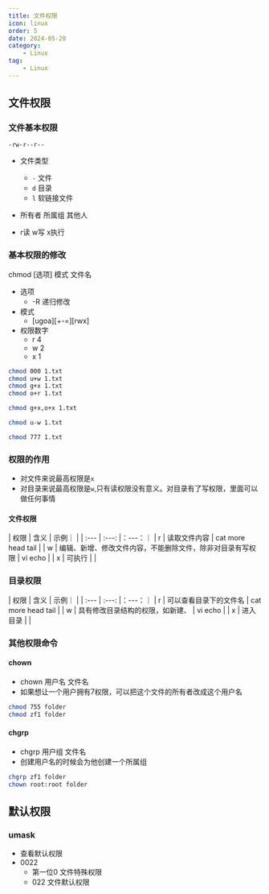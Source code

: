 ```yaml
---
title: 文件权限
icon: linux
order: 5
date: 2024-05-20
category:
    - Linux
tag:
    - Linux
---
```


## 文件权限

### 文件基本权限

`-rw-r--r--`

- 文件类型
  - `-` 文件
  - `d` 目录
  - `l` 软链接文件

- 所有者 所属组 其他人
- r读 w写 x执行

### 基本权限的修改

chmod [选项] 模式 文件名

- 选项
  - -R 递归修改
- 模式
  - [ugoa][+-=][rwx]
- 权限数字
  - r 4
  - w 2
  - x 1

```bash
chmod 000 1.txt
chmod u+w 1.txt
chmod g+x 1.txt
chmod o+r 1.txt

chmod g+x,o+x 1.txt

chmod u-w 1.txt

chmod 777 1.txt
```

### 权限的作用

- 对文件来说最高权限是`x`
- 对目录来说最高权限是`w`,只有读权限没有意义。对目录有了写权限，里面可以做任何事情

#### 文件权限

| 权限 | 含义  | 示例｜ |
| :--- | :---: |：---：｜
| r      |    读取文件内容    |  cat more head tail |
| w      |    编辑、新增、修改文件内容，不能删除文件，除非对目录有写权限    |  vi echo |
| x      |    可执行    |   |

### 目录权限

| 权限 | 含义  | 示例｜ |
| :--- | :---: |：---：｜
| r      |    可以查看目录下的文件名    |  cat more head tail |
| w      |    具有修改目录结构的权限，如新建、    |  vi echo |
| x      |    进入目录    |   |

### 其他权限命令

#### chown

- chown 用户名 文件名
- 如果想让一个用户拥有7权限，可以把这个文件的所有者改成这个用户名

```bash
chmod 755 folder
chmod zf1 folder
```

#### chgrp

- chgrp 用户组 文件名
- 创建用户名的时候会为他创建一个所属组

```bash
chgrp zf1 folder
chown root:root folder
```

## 默认权限

### umask

- 查看默认权限
- 0022
  - 第一位0 文件特殊权限
  - 022 文件默认权限
